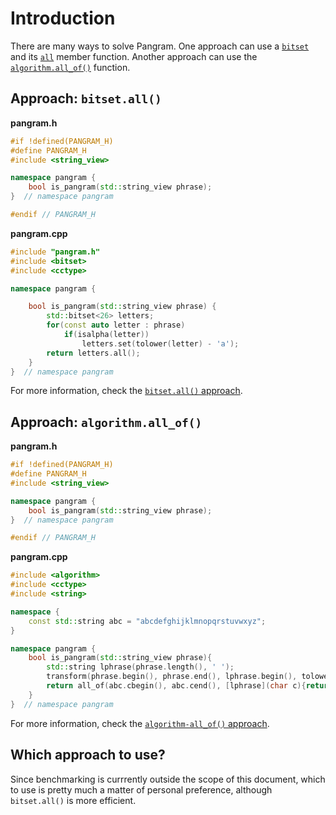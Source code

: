 # Introduction

There are many ways to solve Pangram.
One approach can use a [`bitset`][bitset] and its [`all`][all] member function.
Another approach can use the [`algorithm.all_of()`][all_of] function.

## Approach: `bitset.all()`


**pangram.h**
```cpp
#if !defined(PANGRAM_H)
#define PANGRAM_H
#include <string_view>

namespace pangram {
    bool is_pangram(std::string_view phrase);
}  // namespace pangram

#endif // PANGRAM_H
```

**pangram.cpp**

```cpp
#include "pangram.h"
#include <bitset>
#include <cctype>

namespace pangram {

    bool is_pangram(std::string_view phrase) {
        std::bitset<26> letters;
        for(const auto letter : phrase)
            if(isalpha(letter))
                letters.set(tolower(letter) - 'a');
        return letters.all();
    }
}  // namespace pangram
```

For more information, check the [`bitset.all()` approach][approach-bitset-all].

## Approach: `algorithm.all_of()`

**pangram.h**
```cpp
#if !defined(PANGRAM_H)
#define PANGRAM_H
#include <string_view>

namespace pangram {
    bool is_pangram(std::string_view phrase);
}  // namespace pangram

#endif // PANGRAM_H
```

**pangram.cpp**

```cpp
#include <algorithm>
#include <cctype>
#include <string>

namespace {
    const std::string abc = "abcdefghijklmnopqrstuvwxyz";
}

namespace pangram {
    bool is_pangram(std::string_view phrase){
        std::string lphrase(phrase.length(), ' ');
        transform(phrase.begin(), phrase.end(), lphrase.begin(), tolower);
        return all_of(abc.cbegin(), abc.cend(), [lphrase](char c){return lphrase.find(c) != std::string::npos;});
    }
}  // namespace pangram
```

For more information, check the [`algorithm-all_of()` approach][approach-algorithm-allof].

## Which approach to use?

Since benchmarking is currrently outside the scope of this document, which to use is pretty much a matter of personal preference,
although `bitset.all()` is more efficient.

[bitset]: https://en.cppreference.com/w/cpp/utility/bitset
[all]: https://en.cppreference.com/w/cpp/utility/bitset/all_any_none
[all_of]: https://en.cppreference.com/w/cpp/algorithm/all_any_none_of
[approach-bitset-all]: https://exercism.org/tracks/cpp/exercises/pangram/approaches/bitset-all
[approach-algorithm-allof]: https://exercism.org/tracks/cpp/exercises/pangram/approaches/algorithm-allof
